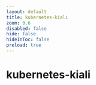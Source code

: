```yaml
---
layout: default 
title: kubernetes-kiali  
zoom: 0.6   
disabled: false 
hide: false 
hideInToc: false    
preload: true   
---
```



# kubernetes-kiali   
